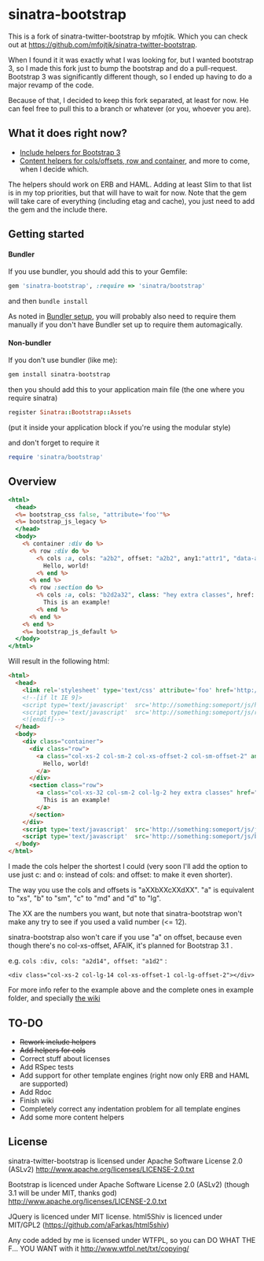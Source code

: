
sinatra-bootstrap
=================

This is a fork of sinatra-twitter-bootstrap by mfojtik. Which you can check out at https://github.com/mfojtik/sinatra-twitter-bootstrap.

When I found it it was exactly what I was looking for, but I wanted bootstrap 3, so I made this fork just to bump the bootstrap and do a pull-request.
Bootstrap 3 was significantly different though, so I ended up having to do a major revamp of the code. 

Because of that, I decided to keep this fork separated, at least for now. He can feel free to pull this to a branch or whatever (or you, whoever you are).

What it does right now?
-----------------------

 * [Include helpers for Bootstrap 3](https://github.com/mateusmedeiros/sinatra-bootstrap/wiki/Include-helpers)
 * [Content helpers for cols/offsets, row and container](https://github.com/mateusmedeiros/sinatra-bootstrap/wiki/Content-helpers), and more to come, when I decide which.
  
The helpers should work on ERB and HAML. Adding at least Slim to that list is in my top priorities, but that will have to wait for now.
Note that the gem will take care of everything (including etag and cache), you just need to add the gem and the include there.

Getting started
---------------


#### Bundler

If you use bundler, you should add this to your Gemfile:

```ruby
gem 'sinatra-bootstrap', :require => 'sinatra/bootstrap'
```

and then `bundle install`

As noted in [Bundler setup](http://bundler.io/bundler_setup.html), you will probably also need to require them manually if you don't have Bundler set up to require them automagically.


#### Non-bundler

If you don't use bundler (like me):

```bash
gem install sinatra-bootstrap
```

then you should add this to your application main file (the one where you require sinatra)

```ruby
register Sinatra::Bootstrap::Assets
```

(put it inside your application block if you're using the modular style)

and don't forget to require it

```ruby
require 'sinatra/bootstrap'
```


Overview
--------

```rhtml
<html>
  <head>
  <%= bootstrap_css false, "attribute='foo'"%>
  <%= bootstrap_js_legacy %>
  </head>
  <body>
    <% container :div do %>
      <% row :div do %>
        <% cols :a, cols: "a2b2", offset: "a2b2", any1:"attr1", "data-any2" => "attr2" do %>
          Hello, world!
        <% end %>
      <% end %>
      <% row :section do %>
        <% cols :a, cols: "b2d2a32", class: "hey extra classes", href: "https://github.com/mateusmedeiros/sinatra-bootstrap" do %>
          This is an example!
        <% end %>
      <% end %>
    <% end %>
    <%= bootstrap_js_default %>
  </body>
</html>
```

Will result in the following html:

```html
<html>
  <head>
    <link rel='stylesheet' type='text/css' attribute='foo' href='http://something:someport/css/bootstrap.min.css'> 
    <!--[if lt IE 9]> 
    <script type='text/javascript'  src='http://something:someport/js/html5.js'></script>
    <script type='text/javascript'  src='http://something:someport/js/respond.min.js'></script> 
    <![endif]--> 
  </head>
  <body>
    <div class="container">
      <div class="row">
        <a class="col-xs-2 col-sm-2 col-xs-offset-2 col-sm-offset-2" any1="attr1" data-any2="attr2">
          Hello, world!
        </a>
      </div>
      <section class="row">
        <a class="col-xs-32 col-sm-2 col-lg-2 hey extra classes" href="https://github.com/mateusmedeiros/sinatra-bootstrap">
          This is an example!
        </a>
      </section>
    </div>
    <script type='text/javascript'  src='http://something:someport/js/jquery.min.js'></script>
    <script type='text/javascript'  src='http://something:someport/js/bootstrap.min.js'></script>
  </body>
</html>
```

I made the cols helper the shortest I could (very soon I'll add the option to use just c: and o: instead of cols: and offset: to make it even shorter).

The way you use the cols and offsets is "aXXbXXcXXdXX". 
"a" is equivalent to "xs", "b" to "sm", "c" to "md" and "d" to "lg".

The XX are the numbers you want, but note that sinatra-bootstrap won't make any try to see if you used a valid number (<= 12).

sinatra-bootstrap also won't care if you use "a" on offset, because even though there's no col-xs-offset, AFAIK, it's planned for Bootstrap 3.1 .

e.g. 
`cols :div, cols: "a2d14", offset: "a1d2"` :

 `<div class="col-xs-2 col-lg-14 col-xs-offset-1 col-lg-offset-2"></div>`

For more info refer to the example above and the complete ones in example folder, and specially [the wiki](https://github.com/mateusmedeiros/sinatra-bootstrap/wiki)


TO-DO
-----

 * ~~Rework include helpers~~
 * ~~Add helpers for cols~~
 * Correct stuff about licenses
 * Add RSpec tests
 * Add support for other template engines (right now only ERB and HAML are supported)
 * Add Rdoc
 * Finish wiki
 * Completely correct any indentation problem for all template engines
 * Add some more content helpers


License
-------


sinatra-twitter-bootstrap is licensed under Apache Software License 2.0 (ASLv2)
http://www.apache.org/licenses/LICENSE-2.0.txt

Bootstrap is licenced under Apache Software License 2.0 (ASLv2) (though 3.1 will be under MIT, thanks god)
http://www.apache.org/licenses/LICENSE-2.0.txt

JQuery is licenced under MIT license.
html5Shiv is licenced under MIT/GPL2 (https://github.com/aFarkas/html5shiv)

Any code added by me is licensed under WTFPL, so you can DO WHAT THE F... YOU WANT with it
http://www.wtfpl.net/txt/copying/


